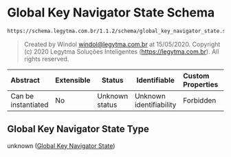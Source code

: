 # Global Key Navigator State Schema

```txt
https://schema.legytma.com.br/1.1.2/schema/global_key_navigator_state.schema.json
```




> Created by Windol [windol@legytma.com.br](mailto:windol@legytma.com.br) at 15/05/2020.
> Copyright (c) 2020 Legytma Soluções Inteligentes (<https://legytma.com.br>). All rights reserved.
>

| Abstract            | Extensible | Status         | Identifiable            | Custom Properties | Additional Properties | Access Restrictions | Defined In                                                                                                        |
| :------------------ | ---------- | -------------- | ----------------------- | :---------------- | --------------------- | ------------------- | ----------------------------------------------------------------------------------------------------------------- |
| Can be instantiated | No         | Unknown status | Unknown identifiability | Forbidden         | Allowed               | none                | [global_key_navigator_state.schema.json](../schema/global_key_navigator_state.schema.json) |

## Global Key Navigator State Type

unknown ([Global Key Navigator State](global_key_navigator_state.md))
